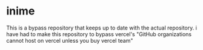 # inime

This is a bypass repository that keeps up to date with the actual repository.
i have had to make this repository to bypass vercel's "GitHub organizations cannot host on vercel unless you buy vercel team"

